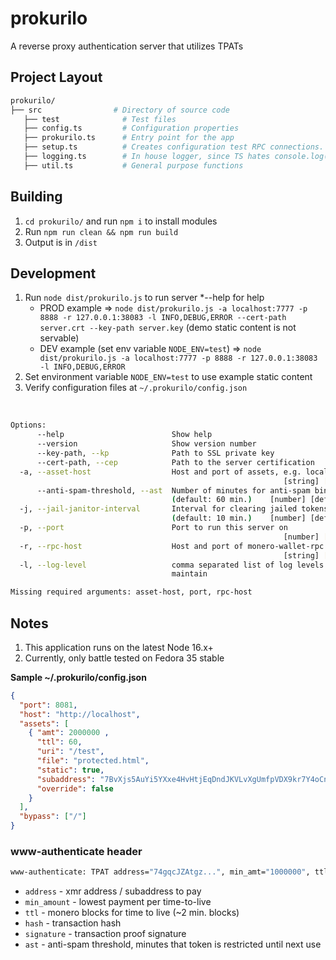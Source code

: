 # prokurilo

A reverse proxy authentication server that utilizes TPATs
   
## Project Layout

```bash
prokurilo/
├── src                # Directory of source code
   ├── test              # Test files
   ├── config.ts         # Configuration properties
   ├── prokurilo.ts      # Entry point for the app
   ├── setup.ts          # Creates configuration test RPC connections.
   ├── logging.ts        # In house logger, since TS hates console.log()
   ├── util.ts           # General purpose functions
```

## Building

1. `cd prokurilo/` and run `npm i` to install modules
2. Run `npm run clean && npm run build`
3. Output is in `/dist`

## Development

1. Run `node dist/prokurilo.js` to run server *--help for help
    * PROD example => `node dist/prokurilo.js -a localhost:7777 -p 8888 -r 127.0.0.1:38083 -l INFO,DEBUG,ERROR --cert-path server.crt --key-path server.key` (demo static content is not servable)
    * DEV example (set env variable `NODE_ENV=test`) => `node dist/prokurilo.js -a localhost:7777 -p 8888 -r 127.0.0.1:38083 -l INFO,DEBUG,ERROR` 
2. Set environment variable `NODE_ENV=test` to use example static content 
3. Verify configuration files at `~/.prokurilo/config.json`

<br/>

```bash
Options:
      --help                        Show help                          [boolean]
      --version                     Show version number                [boolean]
      --key-path, --kp              Path to SSL private key             [string]
      --cert-path, --cep            Path to the server certification    [string]
  -a, --asset-host                  Host and port of assets, e.g. localhost:1234
                                                             [string] [required]
      --anti-spam-threshold, --ast  Number of minutes for anti-spam binning
                                    (default: 60 min.)    [number] [default: 60]
  -j, --jail-janitor-interval       Interval for clearing jailed tokens
                                    (default: 10 min.)    [number] [default: 10]
  -p, --port                        Port to run this server on
                                                             [number] [required]
  -r, --rpc-host                    Host and port of monero-wallet-rpc
                                                             [string] [required]
  -l, --log-level                   comma separated list of log levels to
                                    maintain                            [string]

Missing required arguments: asset-host, port, rpc-host
```

## Notes
1. This application runs on the latest Node 16.x+
2. Currently, only battle tested on Fedora 35 stable

<b>Sample ~/.prokurilo/config.json</b>

```json 
{
  "port": 8081,
  "host": "http://localhost",
  "assets": [
    { "amt": 2000000 ,
      "ttl": 60,
      "uri": "/test",
      "file": "protected.html",
      "static": true,
      "subaddress": "7BvXjs5AuYi5YXxe4HvHtjEqDndJKVLvXgUmfpVDX9kr7Y4oCnCrVPUNWyopi4YAsXgP6epapXuinWH94n89bLsmEcPxTNW",
      "override": false
    }
  ],
  "bypass": ["/"]
}
```

### www-authenticate header

```bash
www-authenticate: TPAT address="74gqcJZAtgz...", min_amt="1000000", ttl="30", hash="hash123...", signature="OutProofV123...", ast="60"
```

* `address` - xmr address / subaddress to pay
* `min_amount` - lowest payment per time-to-live
* `ttl` - monero blocks for time to live (~2 min. blocks)
* `hash` - transaction hash
* `signature` - transaction proof signature
* `ast` - anti-spam threshold, minutes that token is restricted until next use
